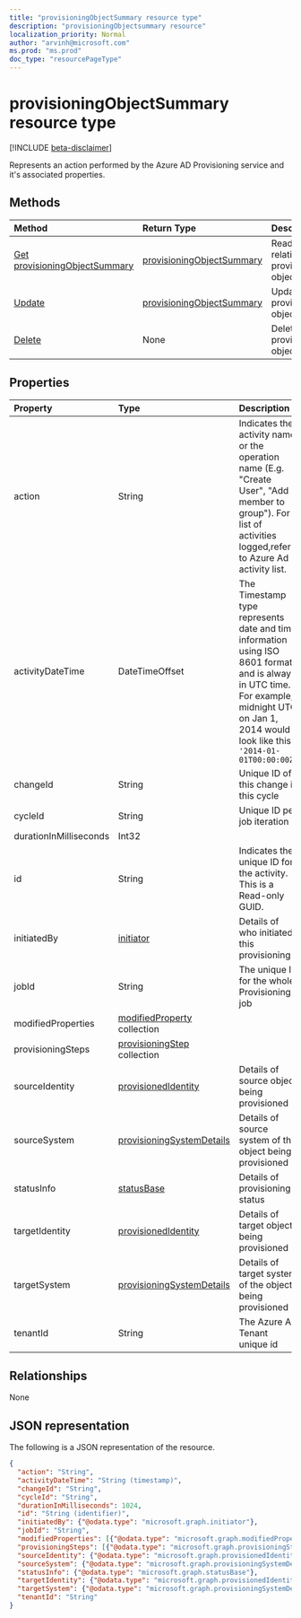```yaml
---
title: "provisioningObjectSummary resource type"
description: "provisioningObjectsummary resource"
localization_priority: Normal
author: "arvinh@microsoft.com"
ms.prod: "ms.prod"
doc_type: "resourcePageType"
---
```


# provisioningObjectSummary resource type

[!INCLUDE [beta-disclaimer](../../includes/beta-disclaimer.md)]

Represents an action performed by the Azure AD Provisioning service and it's associated properties. 

## Methods

| Method       | Return Type | Description |
|:-------------|:------------|:------------|
| [Get provisioningObjectSummary](../api/provisioningobjectsummary-get.md) | [provisioningObjectSummary](provisioningobjectsummary.md) | Read properties and relationships of provisioningObjectSummary object. |
| [Update](../api/provisioningobjectsummary-update.md) | [provisioningObjectSummary](provisioningobjectsummary.md) | Update provisioningObjectSummary object. |
| [Delete](../api/provisioningobjectsummary-delete.md) | None | Delete provisioningObjectSummary object. |

## Properties

| Property     | Type        | Description |
|:-------------|:------------|:------------|
|action|String|Indicates the activity name or the operation name (E.g. "Create User", "Add member to group"). For a list of activities logged,refer to Azure Ad activity list.|
|activityDateTime|DateTimeOffset|The Timestamp type represents date and time information using ISO 8601 format and is always in UTC time. For example, midnight UTC on Jan 1, 2014 would look like this: `'2014-01-01T00:00:00Z'`|
|changeId|String|Unique ID of this change in this cycle|
|cycleId|String|Unique ID per job iteration|
|durationInMilliseconds|Int32||
|id|String| Indicates the unique ID for the activity. This is a Read-only GUID.|
|initiatedBy|[initiator](initiator.md)|Details of who initiated this provisioning|
|jobId|String|The unique ID for the whole Provisioning job|
|modifiedProperties|[modifiedProperty](modifiedproperty.md) collection||
|provisioningSteps|[provisioningStep](provisioningstep.md) collection||
|sourceIdentity|[provisionedIdentity](provisionedidentity.md)|Details of source object being provisioned|
|sourceSystem|[provisioningSystemDetails](provisioningsystemdetails.md)|Details of source system of the object being provisioned|
|statusInfo|[statusBase](statusbase.md)|Details of provisioning status|
|targetIdentity|[provisionedIdentity](provisionedidentity.md)|Details of target object being provisioned|
|targetSystem|[provisioningSystemDetails](provisioningsystemdetails.md)|Details of target system of the object being provisioned|
|tenantId|String|The Azure AD Tenant unique id|

## Relationships

None

## JSON representation

The following is a JSON representation of the resource.

<!-- {
  "blockType": "resource",
  "optionalProperties": [

  ],
  "@odata.type": "microsoft.graph.provisioningObjectSummary",
  "baseType": "",
  "keyProperty": "id"
}-->

```json
{
  "action": "String",
  "activityDateTime": "String (timestamp)",
  "changeId": "String",
  "cycleId": "String",
  "durationInMilliseconds": 1024,
  "id": "String (identifier)",
  "initiatedBy": {"@odata.type": "microsoft.graph.initiator"},
  "jobId": "String",
  "modifiedProperties": [{"@odata.type": "microsoft.graph.modifiedProperty"}],
  "provisioningSteps": [{"@odata.type": "microsoft.graph.provisioningStep"}],
  "sourceIdentity": {"@odata.type": "microsoft.graph.provisionedIdentity"},
  "sourceSystem": {"@odata.type": "microsoft.graph.provisioningSystemDetails"},
  "statusInfo": {"@odata.type": "microsoft.graph.statusBase"},
  "targetIdentity": {"@odata.type": "microsoft.graph.provisionedIdentity"},
  "targetSystem": {"@odata.type": "microsoft.graph.provisioningSystemDetails"},
  "tenantId": "String"
}
```

<!-- uuid: 16cd6b66-4b1a-43a1-adaf-3a886856ed98
2019-02-04 14:57:30 UTC -->
<!-- {
  "type": "#page.annotation",
  "description": "provisioningObjectSummary resource",
  "keywords": "",
  "section": "documentation",
  "tocPath": ""
}-->